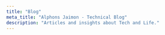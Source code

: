 ```yaml
---
title: "Blog"
meta_title: "Alphons Jaimon - Technical Blog"
description: "Articles and insights about Tech and Life."
---
```

